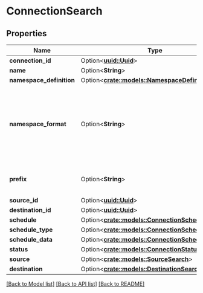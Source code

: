 # ConnectionSearch

## Properties

Name | Type | Description | Notes
------------ | ------------- | ------------- | -------------
**connection_id** | Option<[**uuid::Uuid**](uuid::Uuid.md)> |  | [optional]
**name** | Option<**String**> |  | [optional]
**namespace_definition** | Option<[**crate::models::NamespaceDefinitionType**](NamespaceDefinitionType.md)> |  | [optional]
**namespace_format** | Option<**String**> | Used when namespaceDefinition is 'customformat'. If blank then behaves like namespaceDefinition = 'destination'. If \"${SOURCE_NAMESPACE}\" then behaves like namespaceDefinition = 'source'. | [optional]
**prefix** | Option<**String**> | Prefix that will be prepended to the name of each stream when it is written to the destination. | [optional]
**source_id** | Option<[**uuid::Uuid**](uuid::Uuid.md)> |  | [optional]
**destination_id** | Option<[**uuid::Uuid**](uuid::Uuid.md)> |  | [optional]
**schedule** | Option<[**crate::models::ConnectionSchedule**](ConnectionSchedule.md)> |  | [optional]
**schedule_type** | Option<[**crate::models::ConnectionScheduleType**](ConnectionScheduleType.md)> |  | [optional]
**schedule_data** | Option<[**crate::models::ConnectionScheduleData**](ConnectionScheduleData.md)> |  | [optional]
**status** | Option<[**crate::models::ConnectionStatus**](ConnectionStatus.md)> |  | [optional]
**source** | Option<[**crate::models::SourceSearch**](SourceSearch.md)> |  | [optional]
**destination** | Option<[**crate::models::DestinationSearch**](DestinationSearch.md)> |  | [optional]

[[Back to Model list]](../README.md#documentation-for-models) [[Back to API list]](../README.md#documentation-for-api-endpoints) [[Back to README]](../README.md)


